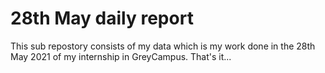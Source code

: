 # 28th May daily report
This sub repostory consists of my data which is my work done in the 28th May 2021 of my internship in GreyCampus.
That's it... 
